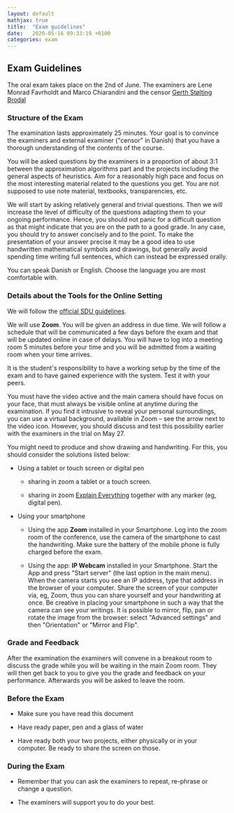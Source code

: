 ```yaml
---
layout: default
mathjax: true
title:  "Exam guidelines"
date:   2020-05-16 09:33:19 +0100
categories: exam
---
```




## Exam Guidelines


The oral exam takes place on the 2nd of June. The examiners are Lene
Monrad Favrholdt and Marco Chiarandini and the censor [Gerth Stølting
Brodal](https://www.cs.au.dk/~gerth/)


### Structure of the Exam

The examination lasts approximately 25 minutes. Your goal is to
convince the examiners and external examiner ("censor" in Danish) that
you have a thorough understanding of the contents of the course.

You will be asked questions by the examiners in a proportion of about
3:1 between the approximation algorithms part and the projects
including the general aspects of heuristics. Aim for a reasonably high
pace and focus on the most interesting material related to the
questions you get. You are not supposed to use note material,
textbooks, transparencies, etc.

We will start by asking relatively general and trivial questions. Then
we will increase the level of difficulty of the questions adapting
them to your ongoing performance. Hence, you should not panic for a
difficult question as that might indicate that you are on the path to
a good grade. In any case, you should try to answer concisely and to
the point. To make the presentation of your answer precise it may be a
good idea to use handwritten mathematical symbols and drawings, but
generally avoid spending time writing full sentences, which can
instead be expressed orally.

You can speak Danish or English. Choose the language you are most comfortable with.


### Details about the Tools for the Online Setting

We will follow the [official SDU
guidelines](https://mitsdu.dk/en/vejledning/studieregler/eksamen/mundtlig_proeve).

We will use **Zoom**. You will be given an address in due time.  We
will follow a schedule that will be communicated a few days before the
exam and that will be updated online in case of delays. You will have
to log into a meeting room 5 minutes before your time and you will be
admitted from a waiting room when your time arrives. 


It is the student's responsibility to have a working setup by the time of
the exam and to have gained experience with the system. Test it with
your peers.

You must have the video active and the main camera should have focus
on your face, that must always be visible online at anytime during the
examination. If you find it intrusive to reveal your personal
surroundings, you can use a virtual background, available in Zoom –
see the arrow next to the video icon. However, you should discuss and
test this possibility earlier with the examiners in the trial on May
27.

You might need to produce and show drawing and
handwriting. For this, you should consider the solutions listed below:



* Using a tablet or touch screen or digital pen

  * sharing in zoom a tablet or a touch screen.

  * sharing in zoom [Explain
    Everything](https://whiteboard.explaineverything.com/) together
    with any marker (eg, digital pen).



* Using your smartphone

  * Using the app **Zoom** installed in your Smartphone. Log into the
    zoom room of the conference, use the camera of the smartphone to
    cast the handwriting. Make sure the battery of the mobile phone is
    fully charged before the exam.

  * Using the app: **IP Webcam** installed in your Smartphone. Start
    the App and press "Start server" (the last option in the main
    menu). When the camera starts you see an IP address, type that
    address in the browser of your computer. Share the screen of your
    computer via, eg, Zoom, thus you can share yourself and
    your handwriting at once. Be creative in placing your smartphone
    in such a way that the camera can see your writings. It is
    possible to mirror, flip, pan or rotate the image from the
    browser: select "Advanced settings" and then "Orientation" or
    "Mirror and Flip".



### Grade and Feedback

After the examination the examiners will convene in a breakout room to
discuss the grade while you will be waiting in the main Zoom
room. They will then get back to you to give you the grade and
feedback on your performance. Afterwards you will be asked to leave
the room.



### Before the Exam

* Make sure you have read this document

* Have ready paper, pen and a glass of water

* Have ready both your two projects, either physically or in your computer. Be ready to share the screen on those.


### During the Exam

* Remember that you can ask the examiners to repeat, re-phrase or
  change a question.

* The examiners will support you to do your best.





